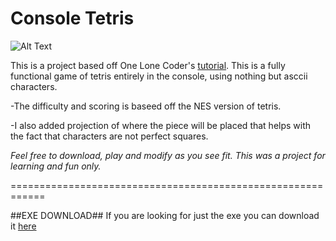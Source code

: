 # Console Tetris
![Alt Text](https://i.imgur.com/obJ3i4A.gif)

This is a project based off One Lone Coder's [tutorial](https://www.youtube.com/watch?v=8OK8_tHeCIA).
This is a fully functional game of tetris entirely in the console, using nothing but asccii characters.

-The difficulty and scoring is baseed off the NES version of tetris.

-I also added projection of where the piece will be placed that helps with the fact that characters are not perfect squares.

*Feel free to download, play and modify as you see fit. This was a project for learning and fun only.*

============================================================

##EXE DOWNLOAD##
If you are looking for just the exe you can download it [here](CTETRIS.exe)
